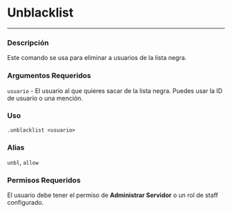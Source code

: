 # Unblacklist
---
### Descripción
Este comando se usa para eliminar a usuarios de la lista negra.
### Argumentos Requeridos
`usuario` - El usuario al que quieres sacar de la lista negra. Puedes usar la ID de usuario o una mención.
### Uso
```
.unblacklist <usuario>
```
### Alias
`unbl`, `allow`
### Permisos Requeridos
El usuario debe tener el permiso de **Administrar Servidor** o un rol de staff configurado.
